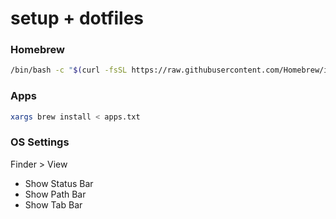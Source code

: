 # setup + dotfiles

### Homebrew
```sh
/bin/bash -c "$(curl -fsSL https://raw.githubusercontent.com/Homebrew/install/HEAD/install.sh)"
```

### Apps
```sh
xargs brew install < apps.txt
```

### OS Settings
Finder > View
* Show Status Bar
* Show Path Bar
* Show Tab Bar
